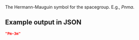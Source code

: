 The Hermann-Mauguin symbol for the spacegroup. E.g., *Pnma*.

## Example output in JSON

```json
"Pm-3m"
```